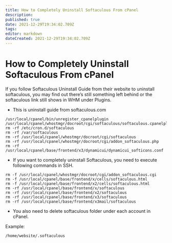 ```yaml
---
title: How to Completely Uninstall Softaculous From cPanel
description: 
published: true
date: 2021-12-29T19:34:02.709Z
tags: 
editor: markdown
dateCreated: 2021-12-29T19:34:02.709Z
---
```


# How to Completely Uninstall Softaculous From cPanel


If you follow Softaculous Uninstall Guide from their website to uninstall softaculous, you may find out there’s still something left behind or the softaculous link still shows in WHM under Plugins.

- This is uninstall guide from softaculous.com

```
/usr/local/cpanel/bin/unregister_cpanelplugin /usr/local/cpanel/whostmgr/docroot/cgi/softaculous/softaculous.cpanelplugin 
rm -rf /etc/cron.d/softaculous 
rm -rf /var/softaculous 
rm -rf /usr/local/cpanel/whostmgr/docroot/cgi/softaculous 
rm -rf /usr/local/cpanel/whostmgr/docroot/cgi/addon_softaculous.php 
rm -rf /usr/local/cpanel/base/frontend/x3/dynamicui/dynamicui_softicons.conf
```

- If you want to completely uninstall Softaculous, you need to execute following commands in SSH.

```
rm -f /usr/local/cpanel/whostmgr/docroot/cgi/addon_softaculous.cgi 
rm -f /usr/local/cpanel/base/frontend/x/cells/softaculous.html 
rm -f /usr/local/cpanel/base/frontend/x2/cells/softaculous.html 
rm -rf /usr/local/cpanel/base/frontend/x/softaculous 
rm -rf /usr/local/cpanel/base/frontend/x2/softaculous 
rm -rf /usr/local/cpanel/base/frontend/x3/softaculous 
rm -rf /usr/local/cpanel/base/frontend/x3mail/softaculous
```

- You also need to delete softaculous folder under each account in cPanel.

Example:

```
/home/website/.softaculous
```